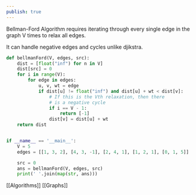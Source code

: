 ```yaml
---
publish: true
---
```


Bellman-Ford Algorithm requires iterating through every single edge in the graph V times to relax all edges. 

It can handle negative edges and cycles unlike djikstra.


```python
def bellmanFord(V, edges, src):
	dist = [float("inf") for n in V]
	dist[src] = 0
	for i in range(V):
		for edge in edges:
			u, v, wt = edge
			if dist[u] != float("inf") and dist[u] + wt < dist[v]:
				# If this is the Vth relaxation, then there
				# is a negative cycle
				if i == V - 1: 
					return [-1]
				dist[v] = dist[u] + wt
	return dist


if __name__ == '__main__':
    V = 5
    edges = [[1, 3, 2], [4, 3, -1], [2, 4, 1], [1, 2, 1], [0, 1, 5]]

    src = 0
    ans = bellmanFord(V, edges, src)
    print(' '.join(map(str, ans)))
```



[[Algorithms]] [[Graphs]]
